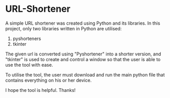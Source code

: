 # URL-Shortener

A simple URL shortener was created using Python and its libraries. In this project, only two libraries written in Python are utilised: 
1. pyshorteners
2. tkinter

The given url is converted using "Pyshortener" into a shorter version, and "tkinter" is used to create and control a window so that the user is able to use the tool with ease.

To utilise the tool, the user must download and run the main python file that contains everything on his or her device.

I hope the tool is helpful.
Thanks!
